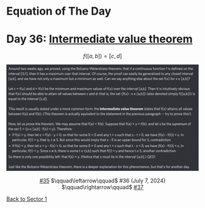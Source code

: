 # Equation of The Day

# Day 36: [Intermediate value theorem](https://en.wikipedia.org/wiki/Intermediate_value_theorem)

$$f([a,b])=[c,d]$$

<picture><img alt="Day 36" src="0036.png"></picture>

<center><a href="0035.html">#35</a> $\qquad\leftarrow\qquad$ #36 (July 7, 2024) $\qquad\rightarrow\qquad$ <a href="0037.html">#37</a></center>

[Back to Sector 1](../0-63.md)

<script data-goatcounter="https://zswu.goatcounter.com/count" async src="//gc.zgo.at/count.js"></script>
<script src="https://utteranc.es/client.js" repo="12AbBa/eotd" issue-term="pathname" theme="github-light" crossorigin="anonymous" async> </script>